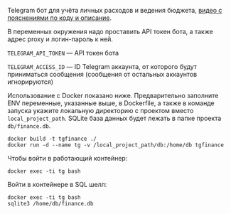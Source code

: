 Telegram бот для учёта личных расходов и ведения бюджета, [видео с пояснениями по коду и описание](https://www.youtube.com/watch?v=Kh16iosOTIQ).


В переменных окружения надо проставить API токен бота, а также адрес proxy и логин-пароль к ней.

`TELEGRAM_API_TOKEN` — API токен бота

`TELEGRAM_ACCESS_ID` — ID Telegram аккаунта, от которого будут приниматься сообщения (сообщения от остальных аккаунтов игнорируются)

Использование с Docker показано ниже. Предварительно заполните ENV переменные, указанные выше, в Dockerfile, а также в команде запуска укажите локальную директорию с проектом вместо `local_project_path`. SQLite база данных будет лежать в папке проекта `db/finance.db`.

```
docker build -t tgfinance ./
docker run -d --name tg -v /local_project_path/db:/home/db tgfinance
```

Чтобы войти в работающий контейнер:

```
docker exec -ti tg bash
```

Войти в контейнере в SQL шелл:

```
docker exec -ti tg bash
sqlite3 /home/db/finance.db
```


